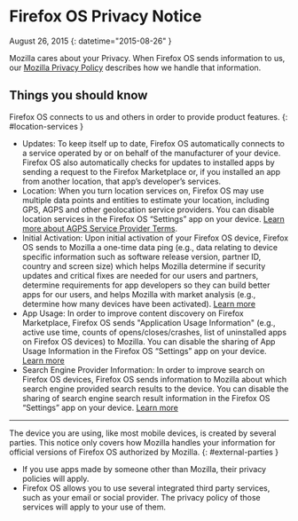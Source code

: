 # Firefox OS Privacy Notice

August  26, 2015
{: datetime="2015-08-26" }

Mozilla cares about your Privacy. When Firefox OS sends information to us, our [Mozilla Privacy Policy](https://www.mozilla.org/privacy/) describes how we handle that information.

## Things you should know

Firefox OS connects to us and others in order to provide product features.
{: #location-services }

* Updates: To keep itself up to date, Firefox OS automatically connects to a service operated by or on behalf of the manufacturer of your device. Firefox OS also automatically checks for updates to installed apps by sending a request to the Firefox Marketplace or, if you installed an app from another location, that app’s developer’s services.
* Location: When you turn location services on, Firefox OS may use multiple data points and entities to estimate your location, including GPS, AGPS and other geolocation service providers. You can disable location services in the Firefox OS “Settings” app on your device. [Learn more about AGPS Service Provider Terms](https://wiki.mozilla.org/Firefox_OS/AGPS_service_provider_terms).
* Initial Activation: Upon initial activation of your Firefox OS device, Firefox OS sends to Mozilla a one-time data ping (e.g., data relating to device specific information such as software release version, partner ID, country and screen size) which helps Mozilla determine if security updates and critical fixes are needed for our users and partners, determine requirements for app developers so they can build better apps for our users, and helps Mozilla with market analysis (e.g., determine how many devices have been activated). [Learn more](https://wiki.mozilla.org/Firefox_OS/Metrics/activationping)
* App Usage: In order to improve content discovery on Firefox Marketplace, Firefox OS sends "Application Usage Information" (e.g., active use time, counts of opens/closes/crashes, list of uninstalled apps on Firefox OS devices) to Mozilla. You can disable the sharing of App Usage Information in the Firefox OS “Settings” app on your device. [Learn more](https://wiki.mozilla.org/FirefoxOS/Metrics/App_Usage)
* Search Engine Provider Information: In order to improve search on Firefox OS devices, Firefox OS sends information to Mozilla about which search engine provided search results to the device. You can disable the sharing of search engine search result information in the Firefox OS “Settings” app on your device. [Learn more](https://wiki.mozilla.org/FirefoxOS/Metrics/App_Usage)

---------------------------------------

The device you are using, like most mobile devices, is created by several parties. This notice only covers how Mozilla handles your information for official versions of Firefox OS authorized by Mozilla.
{: #external-parties }

* If you use apps made by someone other than Mozilla, their privacy policies will apply.
* Firefox OS allows you to use several integrated third party services, such as your email or social provider. The privacy policy of those services will apply to your use of them.
